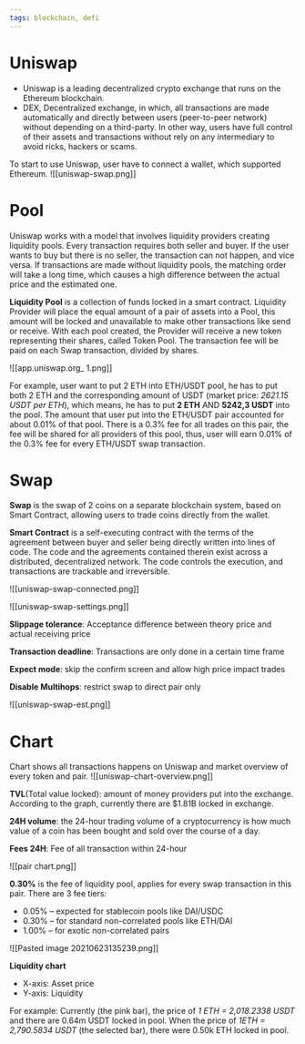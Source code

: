 ```yaml
---
tags: blockchain, defi
---
```


# Uniswap
- Uniswap is a leading decentralized crypto exchange that runs on the Ethereum blockchain.
- DEX, Decentralized exchange, in which, all transactions are made automatically and directly between users (peer-to-peer network) without depending on a third-party. In other way, users have full control of their assets and transactions without rely on any intermediary to avoid ricks, hackers or scams. 

To start to use Uniswap, user have to connect a wallet, which supported Ethereum. 
![[uniswap-swap.png]]



# Pool
Uniswap works with a model that involves liquidity providers creating liquidity pools. Every transaction requires both seller and buyer. If the user wants to buy but there is no seller, the transaction can not happen, and vice versa. If transactions are made without liquidity pools, the matching order will take a long time, which causes a high difference between the actual price and the estimated one. 

**Liquidity Pool** is a collection of funds locked in a smart contract. Liquidity Provider will place the equal amount of a pair of assets into a Pool, this amount will be locked and unavailable to make other transactions like send or receive. With each pool created, the Provider will receive a new token representing their shares, called Token Pool. The transaction fee will be paid on each Swap transaction, divided by shares. 

![[app.uniswap.org_ 1.png]]

For example, user want to put 2 ETH into ETH/USDT pool, he has to put both 2 ETH and the corresponding amount of USDT (market price: *2621.15 USDT per ETH*), which means, he has to put **2 ETH** AND **5242,3 USDT** into the pool. The amount that user put into the ETH/USDT pair accounted for about 0.01% of that pool. There is a 0.3% fee for all trades on this pair, the fee will be shared for all providers of this pool, thus, user will earn 0.01% of the 0.3% fee for every ETH/USDT swap transaction. 



# Swap
**Swap** is the swap of 2 coins on a separate blockchain system, based on Smart Contract, allowing users to trade coins directly from the wallet.

**Smart Contract** is a self-executing contract with the terms of the agreement between buyer and seller being directly written into lines of code. The code and the agreements contained therein exist across a distributed, decentralized network. The code controls the execution, and transactions are trackable and irreversible. 

![[uniswap-swap-connected.png]]

![[uniswap-swap-settings.png]]

**Slippage tolerance**: Acceptance difference between theory price and actual receiving price

**Transaction deadline**: Transactions are only done in a certain time frame

**Expect mode**: skip the confirm screen and allow high price impact trades

**Disable Multihops**: restrict swap to direct pair only

![[uniswap-swap-est.png]]

# Chart

Chart shows all transactions happens on Uniswap and market overview of every token and pair. 
![[uniswap-chart-overview.png]]

**TVL**(Total value locked): amount of money providers put into the exchange. According to the graph, currently there are $1.81B locked in exchange. 

**24H volume**: the 24-hour trading volume of a cryptocurrency is how much value of a coin has been bought and sold over the course of a day.

**Fees 24H**: Fee of all transaction within 24-hour

![[pair chart.png]]

**0.30%** is the fee of liquidity pool, applies for every swap transaction in this pair. There are 3 fee tiers:
- 0.05% – expected for stablecoin pools like DAI/USDC
- 0.30% – for standard non-correlated pools like ETH/DAI
- 1.00% – for exotic non-correlated pairs

![[Pasted image 20210623135239.png]]

**Liquidity chart** 
-	X-axis: Asset price
-	Y-axis: Liquidity

For example: Currently (the pink bar), the price of *1 ETH = 2,018.2338 USDT* and there are 0.64m USDT locked in pool. When the price of *1ETH = 2,790.5834 USDT* (the selected bar), there were 0.50k ETH locked in pool. 